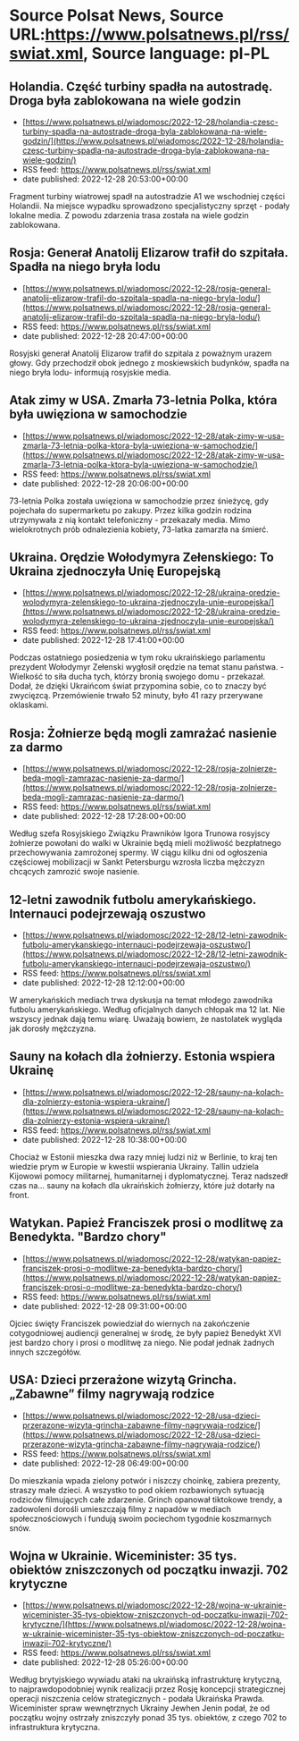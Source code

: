 # Source Polsat News, Source URL:https://www.polsatnews.pl/rss/swiat.xml, Source language: pl-PL

## Holandia. Część turbiny spadła na autostradę. Droga była zablokowana na wiele godzin
 - [https://www.polsatnews.pl/wiadomosc/2022-12-28/holandia-czesc-turbiny-spadla-na-autostrade-droga-byla-zablokowana-na-wiele-godzin/](https://www.polsatnews.pl/wiadomosc/2022-12-28/holandia-czesc-turbiny-spadla-na-autostrade-droga-byla-zablokowana-na-wiele-godzin/)
 - RSS feed: https://www.polsatnews.pl/rss/swiat.xml
 - date published: 2022-12-28 20:53:00+00:00

Fragment turbiny wiatrowej spadł na autostradzie A1 we wschodniej części Holandii. Na miejsce wypadku sprowadzono specjalistyczny sprzęt - podały lokalne media. Z powodu zdarzenia trasa została na wiele godzin zablokowana.

## Rosja: Generał Anatolij Elizarow trafił do szpitała. Spadła na niego bryła lodu
 - [https://www.polsatnews.pl/wiadomosc/2022-12-28/rosja-general-anatolij-elizarow-trafil-do-szpitala-spadla-na-niego-bryla-lodu/](https://www.polsatnews.pl/wiadomosc/2022-12-28/rosja-general-anatolij-elizarow-trafil-do-szpitala-spadla-na-niego-bryla-lodu/)
 - RSS feed: https://www.polsatnews.pl/rss/swiat.xml
 - date published: 2022-12-28 20:47:00+00:00

Rosyjski generał Anatolij Elizarow trafił do szpitala z poważnym urazem głowy. Gdy przechodził obok jednego z moskiewskich budynków, spadła na niego bryła lodu- informują rosyjskie media.

## Atak zimy w USA. Zmarła 73-letnia Polka, która była uwięziona w samochodzie
 - [https://www.polsatnews.pl/wiadomosc/2022-12-28/atak-zimy-w-usa-zmarla-73-letnia-polka-ktora-byla-uwieziona-w-samochodzie/](https://www.polsatnews.pl/wiadomosc/2022-12-28/atak-zimy-w-usa-zmarla-73-letnia-polka-ktora-byla-uwieziona-w-samochodzie/)
 - RSS feed: https://www.polsatnews.pl/rss/swiat.xml
 - date published: 2022-12-28 20:06:00+00:00

73-letnia Polka została uwięziona w samochodzie przez śnieżycę, gdy pojechała do supermarketu po zakupy. Przez kilka godzin rodzina utrzymywała z nią kontakt telefoniczny - przekazały media. Mimo wielokrotnych prób odnalezienia kobiety, 73-latka zamarzła na śmierć.

## Ukraina. Orędzie Wołodymyra Zełenskiego: To Ukraina zjednoczyła Unię Europejską
 - [https://www.polsatnews.pl/wiadomosc/2022-12-28/ukraina-oredzie-wolodymyra-zelenskiego-to-ukraina-zjednoczyla-unie-europejska/](https://www.polsatnews.pl/wiadomosc/2022-12-28/ukraina-oredzie-wolodymyra-zelenskiego-to-ukraina-zjednoczyla-unie-europejska/)
 - RSS feed: https://www.polsatnews.pl/rss/swiat.xml
 - date published: 2022-12-28 17:41:00+00:00

Podczas ostatniego posiedzenia w tym roku ukraińskiego parlamentu prezydent Wołodymyr Zełenski wygłosił orędzie na temat stanu państwa. - Wielkość to siła ducha tych, którzy bronią swojego domu - przekazał. Dodał, że dzięki Ukraińcom świat przypomina sobie, co to znaczy być zwycięzcą. Przemówienie trwało 52 minuty, było 41 razy przerywane oklaskami.

## Rosja: Żołnierze będą mogli zamrażać nasienie za darmo
 - [https://www.polsatnews.pl/wiadomosc/2022-12-28/rosja-zolnierze-beda-mogli-zamrazac-nasienie-za-darmo/](https://www.polsatnews.pl/wiadomosc/2022-12-28/rosja-zolnierze-beda-mogli-zamrazac-nasienie-za-darmo/)
 - RSS feed: https://www.polsatnews.pl/rss/swiat.xml
 - date published: 2022-12-28 17:28:00+00:00

Według szefa Rosyjskiego Związku Prawników Igora Trunowa rosyjscy żołnierze powołani do walki w Ukrainie będą mieli możliwość bezpłatnego przechowywania zamrożonej spermy. W ciągu kilku dni od ogłoszenia częściowej mobilizacji w Sankt Petersburgu wzrosła liczba mężczyzn chcących zamrozić swoje nasienie.

## 12-letni zawodnik futbolu amerykańskiego. Internauci podejrzewają oszustwo
 - [https://www.polsatnews.pl/wiadomosc/2022-12-28/12-letni-zawodnik-futbolu-amerykanskiego-internauci-podejrzewaja-oszustwo/](https://www.polsatnews.pl/wiadomosc/2022-12-28/12-letni-zawodnik-futbolu-amerykanskiego-internauci-podejrzewaja-oszustwo/)
 - RSS feed: https://www.polsatnews.pl/rss/swiat.xml
 - date published: 2022-12-28 12:12:00+00:00

W amerykańskich mediach trwa dyskusja na temat młodego zawodnika futbolu amerykańskiego. Według oficjalnych danych chłopak ma 12 lat. Nie wszyscy jednak dają temu wiarę. Uważają bowiem, że nastolatek wygląda jak dorosły mężczyzna.

## Sauny na kołach dla żołnierzy. Estonia wspiera Ukrainę
 - [https://www.polsatnews.pl/wiadomosc/2022-12-28/sauny-na-kolach-dla-zolnierzy-estonia-wspiera-ukraine/](https://www.polsatnews.pl/wiadomosc/2022-12-28/sauny-na-kolach-dla-zolnierzy-estonia-wspiera-ukraine/)
 - RSS feed: https://www.polsatnews.pl/rss/swiat.xml
 - date published: 2022-12-28 10:38:00+00:00

Chociaż w Estonii mieszka dwa razy mniej ludzi niż w Berlinie, to kraj ten wiedzie prym w Europie w kwestii wspierania Ukrainy. Tallin udziela Kijowowi pomocy militarnej, humanitarnej i dyplomatycznej. Teraz nadszedł czas na... sauny na kołach dla ukraińskich żołnierzy, które już dotarły na front.

## Watykan. Papież Franciszek prosi o modlitwę za Benedykta. "Bardzo chory"
 - [https://www.polsatnews.pl/wiadomosc/2022-12-28/watykan-papiez-franciszek-prosi-o-modlitwe-za-benedykta-bardzo-chory/](https://www.polsatnews.pl/wiadomosc/2022-12-28/watykan-papiez-franciszek-prosi-o-modlitwe-za-benedykta-bardzo-chory/)
 - RSS feed: https://www.polsatnews.pl/rss/swiat.xml
 - date published: 2022-12-28 09:31:00+00:00

Ojciec święty Franciszek powiedział do wiernych na zakończenie cotygodniowej audiencji generalnej w środę, że były papież Benedykt XVI jest bardzo chory i prosi o modlitwę za niego. Nie podał jednak żadnych innych szczegółów.

## USA: Dzieci przerażone wizytą Grincha. „Zabawne” filmy nagrywają rodzice
 - [https://www.polsatnews.pl/wiadomosc/2022-12-28/usa-dzieci-przerazone-wizyta-grincha-zabawne-filmy-nagrywaja-rodzice/](https://www.polsatnews.pl/wiadomosc/2022-12-28/usa-dzieci-przerazone-wizyta-grincha-zabawne-filmy-nagrywaja-rodzice/)
 - RSS feed: https://www.polsatnews.pl/rss/swiat.xml
 - date published: 2022-12-28 06:49:00+00:00

Do mieszkania wpada zielony potwór i niszczy choinkę, zabiera prezenty, straszy małe dzieci. A wszystko to pod okiem rozbawionych sytuacją rodziców filmujących całe zdarzenie. Grinch opanował tiktokowe trendy, a zadowoleni dorośli umieszczają filmy z napadów w mediach społecznościowych i fundują swoim pociechom tygodnie koszmarnych snów.

## Wojna w Ukrainie. Wiceminister: 35 tys. obiektów zniszczonych od początku inwazji. 702 krytyczne
 - [https://www.polsatnews.pl/wiadomosc/2022-12-28/wojna-w-ukrainie-wiceminister-35-tys-obiektow-zniszczonych-od-poczatku-inwazji-702-krytyczne/](https://www.polsatnews.pl/wiadomosc/2022-12-28/wojna-w-ukrainie-wiceminister-35-tys-obiektow-zniszczonych-od-poczatku-inwazji-702-krytyczne/)
 - RSS feed: https://www.polsatnews.pl/rss/swiat.xml
 - date published: 2022-12-28 05:26:00+00:00

Według brytyjskiego wywiadu ​​ataki na ukraińską infrastrukturę krytyczną, to najprawdopodobniej wynik realizacji przez Rosję koncepcji strategicznej operacji niszczenia celów strategicznych - podała Ukraińska Prawda. Wiceminister spraw wewnętrznych Ukrainy Jewhen Jenin podał, że od początku wojny ostrzały zniszczyły ponad 35 tys. obiektów, z czego 702 to infrastruktura krytyczna.
